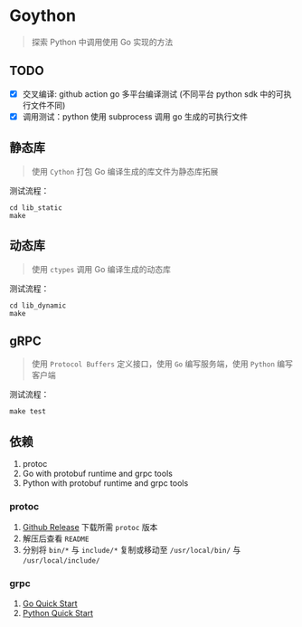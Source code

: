 # Goython

> 探索 Python 中调用使用 Go 实现的方法

## TODO

- [x] 交叉编译: github action go 多平台编译测试 (不同平台 python sdk 中的可执行文件不同)
- [x] 调用测试：python 使用 subprocess 调用 go 生成的可执行文件

## 静态库

> 使用 `Cython` 打包 Go 编译生成的库文件为静态库拓展

测试流程：

```shell
cd lib_static
make
```

## 动态库

> 使用 `ctypes` 调用 Go 编译生成的动态库

测试流程：

```shell
cd lib_dynamic
make
```

## gRPC

> 使用 `Protocol Buffers` 定义接口，使用 `Go` 编写服务端，使用 `Python` 编写客户端

测试流程：

```shell
make test
```

## 依赖

1. protoc
2. Go with protobuf runtime and grpc tools
3. Python with protobuf runtime and grpc tools

### protoc

1. [Github Release](https://github.com/protocolbuffers/protobuf/releases) 下载所需 `protoc` 版本
2. 解压后查看 `README`
3. 分别将 `bin/*` 与 `include/*` 复制或移动至 `/usr/local/bin/` 与 `/usr/local/include/`

### grpc

1. [Go Quick Start](https://grpc.io/docs/languages/go/quickstart/)
2. [Python Quick Start](https://grpc.io/docs/languages/python/quickstart/)
